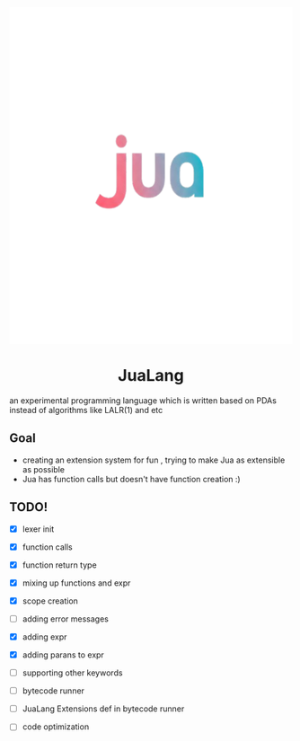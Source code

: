 <p align="center" style="height:15vh;">
  <picture>
    <img alt="JuaLang Logo" src="JuaLang_logo.png" style="height:15vh;">
  </picture>
</p>

<h1 align="center">JuaLang</h1> 

an experimental programming language which is written based on PDAs instead of algorithms like LALR(1) and etc

## Goal
- creating an extension system for fun , trying to make Jua as extensible as possible
- Jua has function calls but doesn't have function creation :)


## TODO!
- [x] lexer init
- [x] function calls
- [x] function return type
- [x] mixing up functions and expr
- [x] scope creation
- [ ] adding error messages 
- [x] adding expr
- [x] adding parans to expr 
- [ ] supporting other keywords
- [ ] bytecode runner
- [ ] JuaLang Extensions def in bytecode runner
- [ ] code optimization

